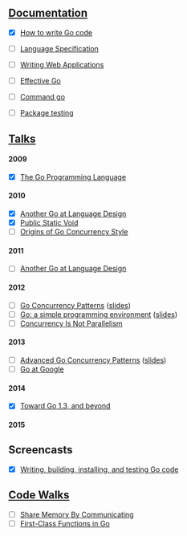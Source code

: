 
## [Documentation](http://golang.org/doc/)

 - [x] [How to write Go code](http://golang.org/doc/code.html)
 - [ ] [Language Specification](http://golang.org/ref/spec)
 - [ ] [Writing Web Applications](http://golang.org/doc/articles/wiki/)
 - [ ] [Effective Go](http://golang.org/doc/effective_go.html)
 - [ ] [Command go](http://golang.org/cmd/go/)
 - [ ] [Package testing](http://golang.org/pkg/testing/)


## [Talks](https://talks.golang.org/)

#### 2009

 - [x] [The Go Programming Language](https://www.youtube.com/watch?v=rKnDgT73v8s)

#### 2010

 - [x] [Another Go at Language Design](https://www.youtube.com/watch?v=7VcArS4Wpqk)
 - [x] [Public Static Void](https://www.youtube.com/watch?v=5kj5ApnhPAE)
 - [ ] [Origins of Go Concurrency Style](https://www.youtube.com/watch?v=3DtUzH3zoFo)

#### 2011

 - [ ] [Another Go at Language Design](https://www.youtube.com/watch?v=aIgyp5nvdqc)

#### 2012

 - [ ] [Go Concurrency Patterns](https://www.youtube.com/watch?v=f6kdp27TYZs) ([slides](http://talks.golang.org/2012/concurrency.slide))
 - [ ] [Go: a simple programming environment](http://vimeo.com/53221558) ([slides](http://talks.golang.org/2012/simple.slide))
 - [ ] [Concurrency Is Not Parallelism](http://vimeo.com/49718712)

#### 2013

 - [ ] [Advanced Go Concurrency Patterns](https://www.youtube.com/watch?v=QDDwwePbDtw) ([slides](http://talks.golang.org/2013/advconc.slide))
 - [ ] [Go at Google](http://www.infoq.com/presentations/Go-Google)

#### 2014

 - [x] [Toward Go 1.3, and beyond](https://www.youtube.com/watch?v=mQ4hwLgSvUs)

#### 2015




## Screencasts

 - [x] [Writing, building, installing, and testing Go code](https://www.youtube.com/watch?v=XCsL89YtqCs)


## [Code Walks](http://golang.org/doc/codewalk/)

 - [ ] [Share Memory By Communicating](http://golang.org/doc/codewalk/sharemem/)
 - [ ] [First-Class Functions in Go](http://golang.org/doc/codewalk/functions/)

